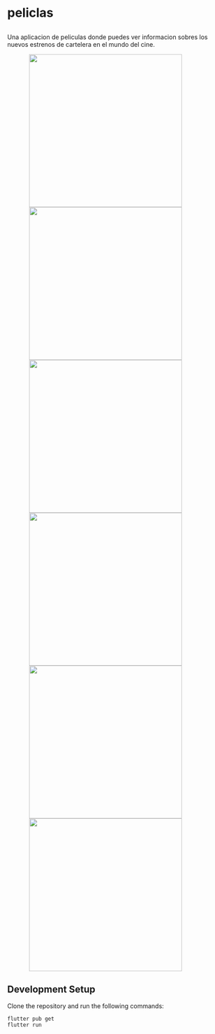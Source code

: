 # peliclas
## 

Una aplicacion de peliculas donde puedes ver informacion sobres los nuevos estrenos de cartelera en el mundo del cine.

<img align="center" width="350" src="assets/imagenes/2.jpeg" hspace="50"  ><img align="center" width="350" src="assets/imagenes/2.jpeg" hspace="50">
<img align="center" width="350" src="assets/imagenes/1.jpeg" hspace="50"  ><img align="center" width="350" src="assets/imagenes/1.jpeg" hspace="50">
<img align="center" width="350" src="assets/imagenes/3.jpeg" hspace="50"  ><img align="center" width="350" src="assets/imagenes/3.jpeg" hspace="50">

## Development Setup
Clone the repository and run the following commands:
```
flutter pub get
flutter run
